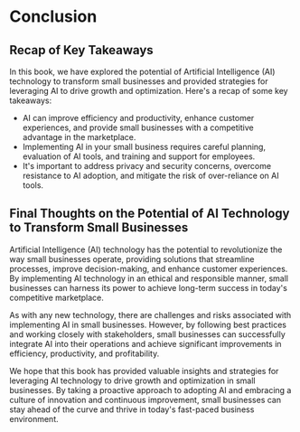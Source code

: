 # Conclusion

Recap of Key Takeaways
----------------------

In this book, we have explored the potential of Artificial Intelligence (AI) technology to transform small businesses and provided strategies for leveraging AI to drive growth and optimization. Here's a recap of some key takeaways:

* AI can improve efficiency and productivity, enhance customer experiences, and provide small businesses with a competitive advantage in the marketplace.
* Implementing AI in your small business requires careful planning, evaluation of AI tools, and training and support for employees.
* It's important to address privacy and security concerns, overcome resistance to AI adoption, and mitigate the risk of over-reliance on AI tools.

Final Thoughts on the Potential of AI Technology to Transform Small Businesses
------------------------------------------------------------------------------

Artificial Intelligence (AI) technology has the potential to revolutionize the way small businesses operate, providing solutions that streamline processes, improve decision-making, and enhance customer experiences. By implementing AI technology in an ethical and responsible manner, small businesses can harness its power to achieve long-term success in today's competitive marketplace.

As with any new technology, there are challenges and risks associated with implementing AI in small businesses. However, by following best practices and working closely with stakeholders, small businesses can successfully integrate AI into their operations and achieve significant improvements in efficiency, productivity, and profitability.

We hope that this book has provided valuable insights and strategies for leveraging AI technology to drive growth and optimization in small businesses. By taking a proactive approach to adopting AI and embracing a culture of innovation and continuous improvement, small businesses can stay ahead of the curve and thrive in today's fast-paced business environment.